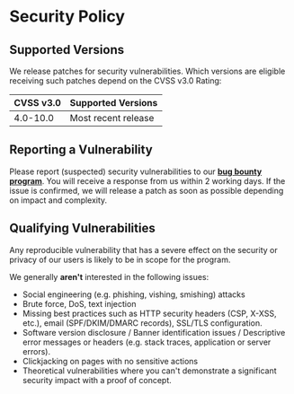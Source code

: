 # Security Policy

## Supported Versions

We release patches for security vulnerabilities. Which versions are eligible
receiving such patches depend on the CVSS v3.0 Rating:

| CVSS v3.0 | Supported Versions                        |
| --------- | ----------------------------------------- |
| 4.0-10.0  | Most recent release                       |

## Reporting a Vulnerability

Please report (suspected) security vulnerabilities to our **[bug bounty
program](https://hackerone.com/aiven_ltd)**. You will receive a response from
us within 2 working days. If the issue is confirmed, we will release a patch as
soon as possible depending on impact and complexity.

## Qualifying Vulnerabilities

Any reproducible vulnerability that has a severe effect on the security or
privacy of our users is likely to be in scope for the program.

We generally **aren't** interested in the following issues:
* Social engineering (e.g. phishing, vishing, smishing) attacks
* Brute force, DoS, text injection
* Missing best practices such as HTTP security headers (CSP, X-XSS, etc.),
  email (SPF/DKIM/DMARC records), SSL/TLS configuration.
* Software version disclosure / Banner identification issues / Descriptive
  error messages or headers (e.g. stack traces, application or server errors).
* Clickjacking on pages with no sensitive actions
* Theoretical vulnerabilities where you can't demonstrate a significant
  security impact with a proof of concept.


